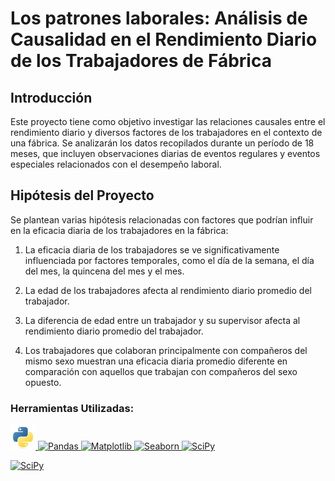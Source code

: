 # Los patrones laborales: Análisis de Causalidad en el Rendimiento Diario de los Trabajadores de Fábrica

## Introducción

Este proyecto tiene como objetivo investigar las relaciones causales entre el rendimiento diario y diversos factores de los trabajadores en el contexto de una fábrica. Se analizarán los datos recopilados durante un período de 18 meses, que incluyen observaciones diarias de eventos regulares y eventos especiales relacionados con el desempeño laboral.

## Hipótesis del Proyecto

Se plantean varias hipótesis relacionadas con factores que podrían influir en la eficacia diaria de los trabajadores en la fábrica:

1. La eficacia diaria de los trabajadores se ve significativamente influenciada por factores temporales, como el día de la semana, el día del mes, la quincena del mes y el mes.

2. La edad de los trabajadores afecta al rendimiento diario promedio del trabajador.

3. La diferencia de edad entre un trabajador y su supervisor afecta al rendimiento diario promedio del trabajador.

4. Los trabajadores que colaboran principalmente con compañeros del mismo sexo muestran una eficacia diaria promedio diferente en comparación con aquellos que trabajan con compañeros del sexo opuesto.

<h3 align="left">Herramientas Utilizadas:</h3>
<p align="left">
  <a href="https://www.python.org" target="_blank" rel="noreferrer"> 
    <img src="https://raw.githubusercontent.com/devicons/devicon/master/icons/python/python-original.svg" alt="Python" width="40" height="40"/>
  </a>
  <a href="https://pandas.pydata.org/" target="_blank" rel="noreferrer"> 
    <img src="https://upload.wikimedia.org/wikipedia/commons/thumb/e/ed/Pandas_logo.svg/240px-Pandas_logo.svg.png" alt="Pandas" width="40" height="40"/>
  </a>
  <a href="https://matplotlib.org/" target="_blank" rel="noreferrer"> 
    <img src="https://upload.wikimedia.org/wikipedia/commons/thumb/0/01/Created_with_Matplotlib-logo.svg/240px-Created_with_Matplotlib-logo.svg.png" alt="Matplotlib" width="40" height="40"/>
  </a>
  <a href="https://seaborn.pydata.org/" target="_blank" rel="noreferrer"> 
    <img src="https://seaborn.pydata.org/_static/logo-wide-lightbg.svg" alt="Seaborn" width="140" height="40"/>
  </a>
  <a href="https://www.scipy.org/" target="_blank" rel="noreferrer"> 
    <img src="https://upload.wikimedia.org/wikipedia/commons/thumb/4/4a/NumPy_logo.svg/240px-NumPy_logo.svg.png" alt="SciPy" width="40" height="40"/>
  </a>
</p>

  <a href="https://www.scipy.org/" target="_blank" rel="noreferrer"> 
    <img src="https://upload.wikimedia.org/wikipedia/commons/thumb/4/4a/NumPy_logo.svg/240px-NumPy_logo.svg.png" alt="SciPy" width="40" height="40"/>
  </a>
</p>
